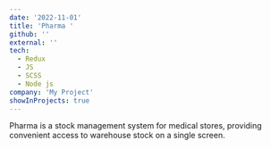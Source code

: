 ```yaml
---
date: '2022-11-01'
title: 'Pharma '
github: ''
external: ''
tech:
  - Redux
  - JS
  - SCSS
  - Node js
company: 'My Project'
showInProjects: true
---
```


Pharma is a stock management system for medical stores, providing convenient access to warehouse stock on a single screen.
